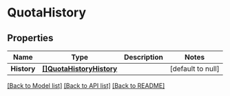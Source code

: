 # QuotaHistory

## Properties
Name | Type | Description | Notes
------------ | ------------- | ------------- | -------------
**History** | [**[]QuotaHistoryHistory**](QuotaHistory_history.md) |  | [default to null]

[[Back to Model list]](../README.md#documentation-for-models) [[Back to API list]](../README.md#documentation-for-api-endpoints) [[Back to README]](../README.md)



